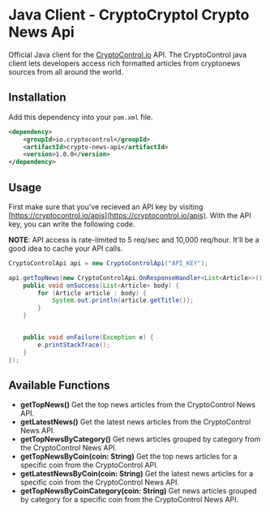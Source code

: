 Java Client - CryptoCryptol Crypto News Api
===========================================

Official Java client for the [CryptoControl.io](https://cryptocontrol.io) API. The CryptoControl java client lets developers access rich formatted articles from cryptonews sources from all around the world.

## Installation
Add this dependency into your `pom.xml` file.

```xml
<dependency>
    <groupId>io.cryptocontrol</groupId>
    <artifactId>crypto-news-api</artifactId>
    <version>1.0.0</version>
</dependency>
```


## Usage
First make sure that you've recieved an API key by visiting [https://cryptocontrol.io/apis](https://cryptocontrol.io/apis). With the API key, you can write the following code.

**NOTE**: API access is rate-limited to 5 req/sec and 10,000 req/hour. It'll be a good idea to cache your API calls.

```java
CryptoControlApi api = new CryptoControlApi("API_KEY");

api.getTopNews(new CryptoControlApi.OnResponseHandler<List<Article>>() {
    public void onSuccess(List<Article> body) {
        for (Article article : body) {
            System.out.println(article.getTitle());
        }
    }


    public void onFailure(Exception e) {
        e.printStackTrace();
    }
});

```


## Available Functions

- **getTopNews()** Get the top news articles from the CryptoControl News API.
- **getLatestNews()** Get the latest news articles from the CryptoControl News API.
- **getTopNewsByCategory()** Get news articles grouped by category from the CryptoControl News API.
- **getTopNewsByCoin(coin: String)** Get the top news articles for a specific coin from the CryptoControl API.
- **getLatestNewsByCoin(coin: String)** Get the latest news articles for a specific coin from the CryptoControl News API.
- **getTopNewsByCoinCategory(coin: String)** Get news articles grouped by category for a specific coin from the CryptoControl News API.
